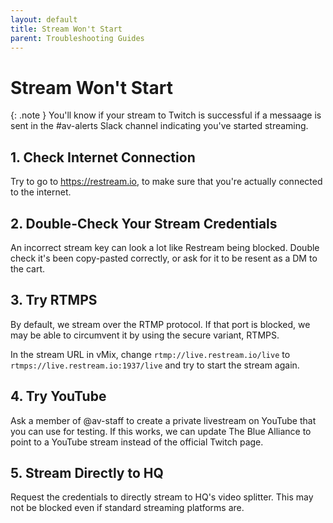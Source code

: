 ```yaml
---
layout: default
title: Stream Won't Start
parent: Troubleshooting Guides
---
```


# Stream Won't Start

{: .note }
You'll know if your stream to Twitch is successful if a messaage is sent in the #av-alerts Slack channel indicating you've started streaming.

## 1. Check Internet Connection

Try to go to <https://restream.io>, to make sure that you're actually connected to the internet.

## 2. Double-Check Your Stream Credentials

An incorrect stream key can look a lot like Restream being blocked. Double check it's been copy-pasted correctly, or ask for it to be resent as a DM to the cart.

## 3. Try RTMPS

By default, we stream over the RTMP protocol. If that port is blocked, we may be able to circumvent it by using the secure variant, RTMPS.

In the stream URL in vMix, change `rtmp://live.restream.io/live` to `rtmps://live.restream.io:1937/live` and try to start the stream again.

## 4. Try YouTube

Ask a member of @av-staff to create a private livestream on YouTube that you can use for testing. If this works, we can update The Blue Alliance to point to a YouTube stream instead of the official Twitch page.

## 5. Stream Directly to HQ

Request the credentials to directly stream to HQ's video splitter. This may not be blocked even if standard streaming platforms are.